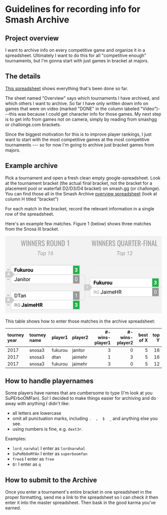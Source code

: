 # Guidelines for recording info for Smash Archive

## Project overview

I want to archive info on every competitive game and organize it in a spreadsheet.
Ultimately I want to do this for all "competitive enough" tournaments, but I'm gonna start with just games in bracket at majors.

## The details

[This spreadsheet](https://docs.google.com/spreadsheets/d/1zpuTBg0k5njPZfxUNXf7VUhsi9F1QSBYcaeE1i7PKNE/edit#gid=1187659820) shows everything that's been done so far.

The sheet named "Overview" says which tournaments I have archived, and which others I want to archive. So far I have only written down info on games that were on video (marked "DONE" in the column labeled "Video")---this was because I could get character info for those games.
My next step is to get info from games not on camera, simply by reading from smashgg or challonge.com brackets.


Since the biggest motivation for this is to improve player rankings, I just want to start with the most competitive games at the most competitive tournaments --- so for now I'm going to archive just bracket games from majors.

## Example archive

Pick a tournament and open a fresh clean empty google-spreadsheet.
Look at the tournament bracket (the actual final bracket, not the bracket for a placement pool or waterfall D2/D3/D4 bracket) on smash.gg (or challonge).
You can find those all in the Smash Archive [overview spreadsheet](https://docs.google.com/spreadsheets/d/1zpuTBg0k5njPZfxUNXf7VUhsi9F1QSBYcaeE1i7PKNE/edit#gid=1187659820) (look at column H titled "bracket")

For each match in the bracket, record the relevant information in a single row of the spreadsheet.

Here's an example few matches. Figure 1 (below) shows three matches from the Snosa III bracket.

![example-bracket-snosa](./example-bracket-info.png)

This table shows how to enter those matches in the archive spreadsheet:

| tourney year | tourney name | player1 | player2 | #-wins-player1 | #-wins-player2 | best of X | top Y |
|:---|:---|:---|:---|---:|---:|---:|---:|
| 2017 | snosa3 | fukurou | janitor | 3 | 0 | 5 | 16 |
| 2017 | snosa3 | dtan | jaimehr | 1 | 3 | 5 | 16 |
| 2017 | snosa3 | fukurou | jaimehr | 3 | 0 | 5 | 12 |


## How to handle playernames

Some players have names that are cumbersome to type (I'm look at you SuPErboOMFan).
So! I decided to make things easier for archiving and do away with anything I didn't like:

* all letters are lowercase
* omit all punctuation marks, including `.  ,  $  _` and anything else you see.
* using numbers is fine, e.g. `dext3r`.

Examples:

* `lord_narwhal` I enter as `lordnarwhal`
* `SuPeRbOoMfAn` I enter as `superboomfan`
* `free$` I enter as `free`
* `Q!` I enter as `q`

## How to submit to the Archive

Once you enter a tournament's entire bracket in one spreadsheet in the proper formatting,
send me a link to the spreadsheet so I can check it then enter it into the master spreadsheet.
Then bask in the good karma you've earned.
